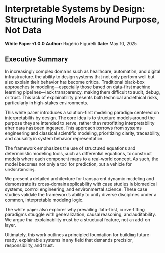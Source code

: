 # Interpretable Systems by Design: Structuring Models Around Purpose, Not Data

**White Paper v1.0.0**
**Author:** Rogério Figurelli
**Date:** May 10, 2025

## Executive Summary

In increasingly complex domains such as healthcare, automation, and digital infrastructure, the ability to design systems that not only perform well but also explain their behavior has become critical. Traditional black-box approaches to modeling—especially those based on data-first machine learning pipelines—lack transparency, making them difficult to audit, debug, or trust. This lack of explainability presents both technical and ethical risks, particularly in high-stakes environments.

This white paper introduces a solution-first modeling paradigm centered on interpretability by design. The core idea is to structure models around the purpose they are intended to serve, rather than retrofitting interpretability after data has been ingested. This approach borrows from systems engineering and classical scientific modeling, prioritizing clarity, traceability, and causality in system behavior representation.

The framework emphasizes the use of structured equations and deterministic modeling tools, such as differential equations, to construct models where each component maps to a real-world concept. As such, the model becomes not only a tool for prediction, but a vehicle for understanding.

We present a detailed architecture for transparent dynamic modeling and demonstrate its cross-domain applicability with case studies in biomedical systems, control engineering, and environmental science. These case studies validate the framework’s ability to unify diverse disciplines under a common, interpretable modeling logic.

The white paper also explores why prevailing data-first, curve-fitting paradigms struggle with generalization, causal reasoning, and auditability. We argue that explainability must be a structural feature, not an add-on layer.

Ultimately, this work outlines a principled foundation for building future-ready, explainable systems in any field that demands precision, responsibility, and trust.

